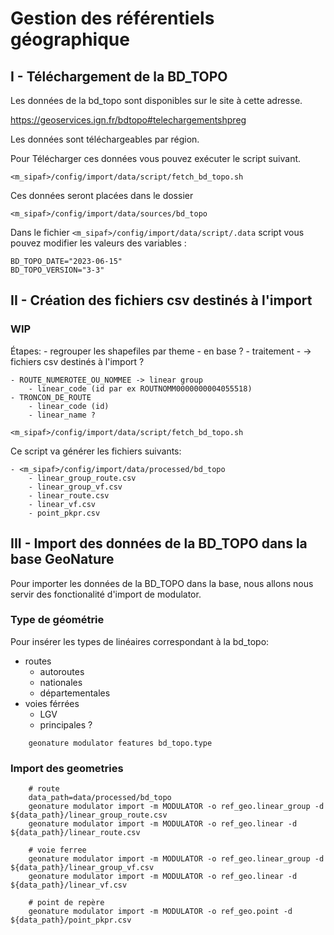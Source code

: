 # Gestion des référentiels géographique

## I - Téléchargement de la BD_TOPO

Les données de la bd_topo sont disponibles sur le site à cette adresse.

https://geoservices.ign.fr/bdtopo#telechargementshpreg

Les données sont téléchargeables par région.

Pour Télécharger ces données vous pouvez exécuter le script suivant.

`<m_sipaf>/config/import/data/script/fetch_bd_topo.sh`

Ces données seront placées dans le dossier

`<m_sipaf>/config/import/data/sources/bd_topo`

Dans le fichier `<m_sipaf>/config/import/data/script/.data` script vous pouvez modifier les valeurs des variables :

```
BD_TOPO_DATE="2023-06-15"
BD_TOPO_VERSION="3-3"
```

## II - Création des fichiers csv destinés à l'import


### WIP

Étapes:
    - regrouper les shapefiles par theme
    - en base ?
    - traitement
        - -> fichiers csv destinés à l'import ?

    - ROUTE_NUMEROTEE_OU_NOMMEE -> linear group
        - linear_code (id par ex ROUTNOMM0000000004055518)
    - TRONCON_DE_ROUTE
        - linear_code (id)
        - linear_name ?



```
<m_sipaf>/config/import/data/script/fetch_bd_topo.sh
```

Ce script va générer les fichiers suivants:

```
- <m_sipaf>/config/import/data/processed/bd_topo
    - linear_group_route.csv
    - linear_group_vf.csv
    - linear_route.csv
    - linear_vf.csv
    - point_pkpr.csv

```

## III - Import des données de la BD_TOPO dans la base GeoNature

Pour importer les données de la BD_TOPO dans la base, nous allons nous servir des fonctionalité d'import de modulator.

### Type de géométrie

Pour insérer les types de linéaires correspondant à la bd_topo:
- routes
    - autoroutes
    - nationales
    - départementales
- voies férrées
    - LGV
    - principales ?

```
    geonature modulator features bd_topo.type
```

### Import des geometries

```
    # route
    data_path=data/processed/bd_topo
    geonature modulator import -m MODULATOR -o ref_geo.linear_group -d ${data_path}/linear_group_route.csv
    geonature modulator import -m MODULATOR -o ref_geo.linear -d ${data_path}/linear_route.csv

    # voie ferree
    geonature modulator import -m MODULATOR -o ref_geo.linear_group -d ${data_path}/linear_group_vf.csv
    geonature modulator import -m MODULATOR -o ref_geo.linear -d ${data_path}/linear_vf.csv

    # point de repère
    geonature modulator import -m MODULATOR -o ref_geo.point -d ${data_path}/point_pkpr.csv

```

